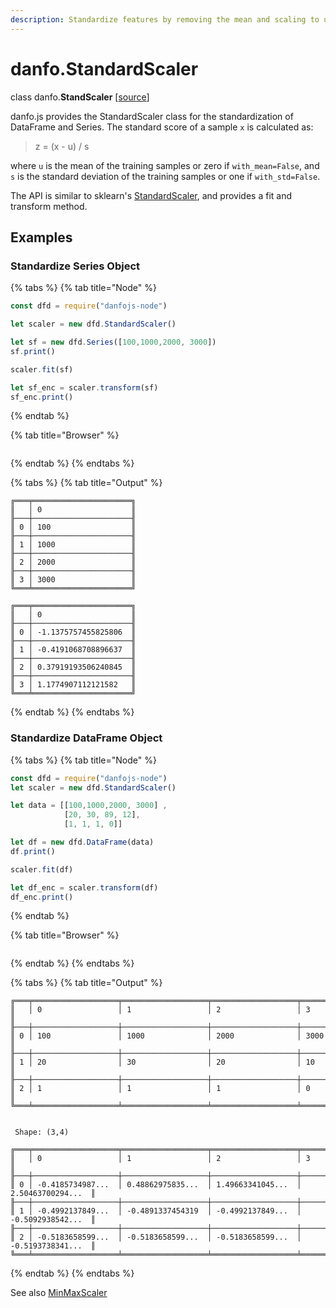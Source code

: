 ```yaml
---
description: Standardize features by removing the mean and scaling to unit variance.
---
```


# danfo.StandardScaler

class danfo.**StandScaler** \[[source](https://github.com/opensource9ja/danfojs/blob/fe56860b0a303d218d60ba71dee6abf594401556/danfojs/src/core/frame.js#L254)]

danfo.js provides the StandardScaler class for the standardization of DataFrame and Series. The standard score of a sample `x` is calculated as:

> z = (x - u) / s

where `u` is the mean of the training samples or zero if `with_mean=False`, and `s` is the standard deviation of the training samples or one if `with_std=False`.

The API is similar to sklearn's [StandardScaler](https://scikit-learn.org/stable/modules/generated/sklearn.preprocessing.StandardScaler.html?highlight=standardscaler#sklearn.preprocessing.StandardScaler), and provides a fit and transform method.&#x20;

## **Examples**

### Standardize Series Object

{% tabs %}
{% tab title="Node" %}
```javascript
const dfd = require("danfojs-node")

let scaler = new dfd.StandardScaler()

let sf = new dfd.Series([100,1000,2000, 3000])
sf.print()

scaler.fit(sf)

let sf_enc = scaler.transform(sf)
sf_enc.print()
```
{% endtab %}

{% tab title="Browser" %}
```
```
{% endtab %}
{% endtabs %}

{% tabs %}
{% tab title="Output" %}
```
╔═══╤══════════════════════╗
║   │ 0                    ║
╟───┼──────────────────────╢
║ 0 │ 100                  ║
╟───┼──────────────────────╢
║ 1 │ 1000                 ║
╟───┼──────────────────────╢
║ 2 │ 2000                 ║
╟───┼──────────────────────╢
║ 3 │ 3000                 ║
╚═══╧══════════════════════╝

╔═══╤══════════════════════╗
║   │ 0                    ║
╟───┼──────────────────────╢
║ 0 │ -1.1375757455825806  ║
╟───┼──────────────────────╢
║ 1 │ -0.4191068708896637  ║
╟───┼──────────────────────╢
║ 2 │ 0.37919193506240845  ║
╟───┼──────────────────────╢
║ 3 │ 1.1774907112121582   ║
╚═══╧══════════════════════╝
```
{% endtab %}
{% endtabs %}

### Standardize DataFrame Object

{% tabs %}
{% tab title="Node" %}
```javascript
const dfd = require("danfojs-node")
let scaler = new dfd.StandardScaler()

let data = [[100,1000,2000, 3000] ,
            [20, 30, 89, 12],
            [1, 1, 1, 0]]

let df = new dfd.DataFrame(data)
df.print()

scaler.fit(df)

let df_enc = scaler.transform(df)
df_enc.print()

```
{% endtab %}

{% tab title="Browser" %}
```
```
{% endtab %}
{% endtabs %}

{% tabs %}
{% tab title="Output" %}
```
╔═══╤═══════════════════╤═══════════════════╤═══════════════════╤═══════════════════╗
║   │ 0                 │ 1                 │ 2                 │ 3                 ║
╟───┼───────────────────┼───────────────────┼───────────────────┼───────────────────╢
║ 0 │ 100               │ 1000              │ 2000              │ 3000              ║
╟───┼───────────────────┼───────────────────┼───────────────────┼───────────────────╢
║ 1 │ 20                │ 30                │ 20                │ 10                ║
╟───┼───────────────────┼───────────────────┼───────────────────┼───────────────────╢
║ 2 │ 1                 │ 1                 │ 1                 │ 0                 ║
╚═══╧═══════════════════╧═══════════════════╧═══════════════════╧═══════════════════╝


 Shape: (3,4) 

╔═══╤═══════════════════╤═══════════════════╤═══════════════════╤═══════════════════╗
║   │ 0                 │ 1                 │ 2                 │ 3                 ║
╟───┼───────────────────┼───────────────────┼───────────────────┼───────────────────╢
║ 0 │ -0.4185734987...  │ 0.48862975835...  │ 1.49663341045...  │ 2.50463700294...  ║
╟───┼───────────────────┼───────────────────┼───────────────────┼───────────────────╢
║ 1 │ -0.4992137849...  │ -0.4891337454319  │ -0.4992137849...  │ -0.5092938542...  ║
╟───┼───────────────────┼───────────────────┼───────────────────┼───────────────────╢
║ 2 │ -0.5183658599...  │ -0.5183658599...  │ -0.5183658599...  │ -0.5193738341...  ║
╚═══╧═══════════════════╧═══════════════════╧═══════════════════╧═══════════════════╝
```
{% endtab %}
{% endtabs %}

See also [MinMaxScaler](danfo.minmaxscaler.md)
